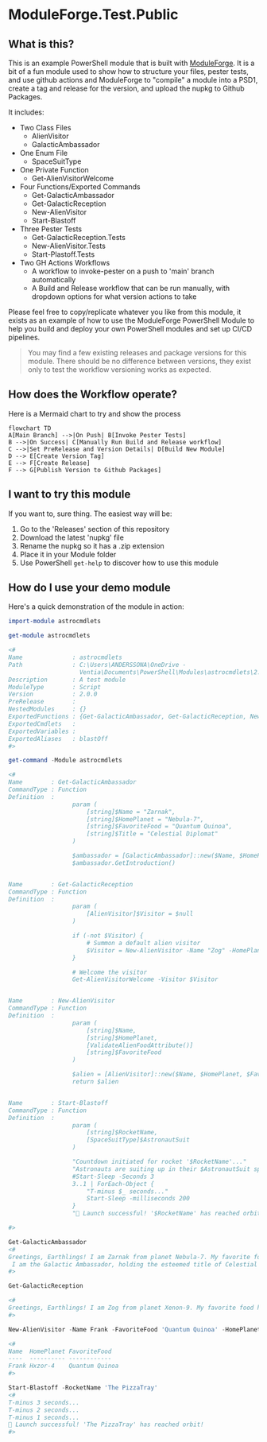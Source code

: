 # ModuleForge.Test.Public

## What is this?

This is an example PowerShell module that is built with [ModuleForge](https://github.com/adrian-andersson/ModuleForge). It is a bit of a fun module used to show how to structure your files, pester tests, and use github actions and ModuleForge to "compile" a module into a PSD1, create a tag and release for the version, and upload the nupkg to Github Packages.

It includes:

- Two Class Files
  - AlienVisitor
  - GalacticAmbassador
- One Enum File
  - SpaceSuitType
- One Private Function
  - Get-AlienVisitorWelcome
- Four Functions/Exported Commands
  - Get-GalacticAmbassador
  - Get-GalacticReception
  - New-AlienVisitor
  - Start-Blastoff
- Three Pester Tests
  - Get-GalacticReception.Tests
  - New-AlienVisitor.Tests
  - Start-Plastoff.Tests
- Two GH Actions Workflows
  - A workflow to invoke-pester on a push to 'main' branch automatically
  - A Build and Release workflow that can be run manually, with dropdown options for what version actions to take

Please feel free to copy/replicate whatever you like from this module, it exists as an example of how to use the ModuleForge PowerShell Module to help you build and deploy your own PowerShell modules and set up CI/CD pipelines.

> You may find a few existing releases and package versions for this module. There should be no difference between versions, they exist only to test the workflow versioning works as expected.

## How does the Workflow operate?

Here is a Mermaid chart to try and show the process

```Mermaid
flowchart TD 
A[Main Branch] -->|On Push| B[Invoke Pester Tests]
B -->|On Success| C[Manually Run Build and Release workflow]
C -->|Set PreRelease and Version Details| D[Build New Module]
D --> E[Create Version Tag]
E --> F[Create Release]
F --> G[Publish Version to Github Packages]
```

## I want to try this module

If you want to, sure thing. The easiest way will be:

1. Go to the 'Releases' section of this repository
2. Download the latest 'nupkg' file
3. Rename the nupkg so it has a .zip extension
4. Place it in your Module folder
5. Use PowerShell `get-help` to discover how to use this module

## How do I use your demo module

Here's a quick demonstration of the module in action:

```PowerShell
import-module astrocmdlets

get-module astrocmdlets

<#
Name              : astrocmdlets
Path              : C:\Users\ANDERSSONA\OneDrive -
                    Ventia\Documents\PowerShell\Modules\astrocmdlets\2.0.0\AstroCmdlets.psm1
Description       : A test module
ModuleType        : Script
Version           : 2.0.0
PreRelease        :
NestedModules     : {}
ExportedFunctions : {Get-GalacticAmbassador, Get-GalacticReception, New-AlienVisitor, Start-Blastoff}
ExportedCmdlets   :
ExportedVariables :
ExportedAliases   : blastOff
#>

get-command -Module astrocmdlets

<#
Name        : Get-GalacticAmbassador
CommandType : Function
Definition  :
                  param (
                      [string]$Name = "Zarnak",
                      [string]$HomePlanet = "Nebula-7",
                      [string]$FavoriteFood = "Quantum Quinoa",
                      [string]$Title = "Celestial Diplomat"
                  )

                  $ambassador = [GalacticAmbassador]::new($Name, $HomePlanet, $FavoriteFood, $Title)
                  $ambassador.GetIntroduction()


Name        : Get-GalacticReception
CommandType : Function
Definition  :
                  param (
                      [AlienVisitor]$Visitor = $null
                  )

                  if (-not $Visitor) {
                      # Summon a default alien visitor
                      $Visitor = New-AlienVisitor -Name "Zog" -HomePlanet "Xenon-9" -FavoriteFood "Quantum Quinoa"
                  }

                  # Welcome the visitor
                  Get-AlienVisitorWelcome -Visitor $Visitor


Name        : New-AlienVisitor
CommandType : Function
Definition  :
                  param (
                      [string]$Name,
                      [string]$HomePlanet,
                      [ValidateAlienFoodAttribute()]
                      [string]$FavoriteFood
                  )

                  $alien = [AlienVisitor]::new($Name, $HomePlanet, $FavoriteFood)
                  return $alien


Name        : Start-Blastoff
CommandType : Function
Definition  :
                  param (
                      [string]$RocketName,
                      [SpaceSuitType]$AstronautSuit
                  )

                  "Countdown initiated for rocket '$RocketName'..."
                  "Astronauts are suiting up in their $AstronautSuit spacesuits."
                  #Start-Sleep -Seconds 3
                  3..1 | ForEach-Object {
                      "T-minus $_ seconds..."
                      Start-Sleep -milliseconds 200
                  }
                  "🚀 Launch successful! '$RocketName' has reached orbit!"

#>

Get-GalacticAmbassador
<#
Greetings, Earthlings! I am Zarnak from planet Nebula-7. My favorite food here is Quantum Quinoa.
 I am the Galactic Ambassador, holding the esteemed title of Celestial Diplomat.
#>

Get-GalacticReception

<# 
Greetings, Earthlings! I am Zog from planet Xenon-9. My favorite food here is Quantum Quinoa.
#>

New-AlienVisitor -Name Frank -FavoriteFood 'Quantum Quinoa' -HomePlanet 'Hxzor-4'

<#
Name  HomePlanet FavoriteFood
----  ---------- ------------
Frank Hxzor-4    Quantum Quinoa
#>

Start-Blastoff -RocketName 'The PizzaTray'
<#
T-minus 3 seconds...
T-minus 2 seconds...
T-minus 1 seconds...
🚀 Launch successful! 'The PizzaTray' has reached orbit!
#>
```
